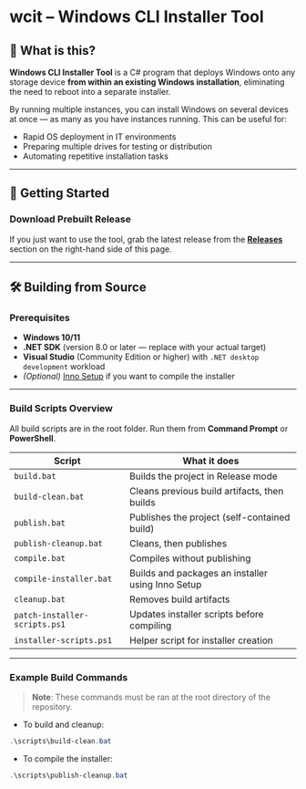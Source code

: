 # wcit – Windows CLI Installer Tool  

## 📌 What is this?  
**Windows CLI Installer Tool** is a C# program that deploys Windows onto any storage device **from within an existing Windows installation**, eliminating the need to reboot into a separate installer.  

By running multiple instances, you can install Windows on several devices at once — as many as you have instances running. This can be useful for:  
- Rapid OS deployment in IT environments  
- Preparing multiple drives for testing or distribution  
- Automating repetitive installation tasks  

---

## 🚀 Getting Started  

### Download Prebuilt Release  
If you just want to use the tool, grab the latest release from the **[Releases](../../releases)** section on the right-hand side of this page.  

---

## 🛠 Building from Source  

### Prerequisites  
- **Windows 10/11**  
- **.NET SDK** (version 8.0 or later — replace with your actual target)  
- **Visual Studio** (Community Edition or higher) with `.NET desktop development` workload  
- *(Optional)* [Inno Setup](https://jrsoftware.org/isinfo.php) if you want to compile the installer  

---

### Build Scripts Overview  

All build scripts are in the root folder. Run them from **Command Prompt** or **PowerShell**.  

| Script | What it does |
|--------|--------------|
| `build.bat` | Builds the project in Release mode |
| `build-clean.bat` | Cleans previous build artifacts, then builds |
| `publish.bat` | Publishes the project (self-contained build) |
| `publish-cleanup.bat` | Cleans, then publishes |
| `compile.bat` | Compiles without publishing |
| `compile-installer.bat` | Builds and packages an installer using Inno Setup |
| `cleanup.bat` | Removes build artifacts |
| `patch-installer-scripts.ps1` | Updates installer scripts before compiling |
| `installer-scripts.ps1` | Helper script for installer creation |

---

### Example Build Commands  
> **Note**: These commands must be ran at the root directory of the repository.

- To build and cleanup:
```powershell
.\scripts\build-clean.bat
```
- To compile the installer:
```powershell
.\scripts\publish-cleanup.bat
```
